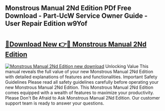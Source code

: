## Monstrous Manual 2Nd Edition PDf Free Download - Part-UcW Service Owner Guide - User Repair Edition w9Yof

# <h2><a href="http://cf1213.oget.top/?id=Monstrous+Manual+2Nd+Edition">🔗Download New 👉🔴 Monstrous Manual 2Nd Edition</a></h2>

[![Monstrous Manual 2Nd Edition new download](https://i.imgur.com/5g1atiW.png)](http://cf1213.oget.top/?id=Monstrous+Manual+2Nd+Edition)
Unlocking Value This manual reveals the full value of your new Monstrous Manual 2Nd Edition with detailed explanations of features and functionalities. Important Safety Guidelines Please read all safety guidelines carefully before operating your new Monstrous Manual 2Nd Edition. This Monstrous Manual 2Nd Edition comes equipped with a wealth of features to maximize your productivity. Please Don't Be Afraid to Ask Monstrous Manual 2Nd Edition. Our customer support team is ready to answer your questions.

